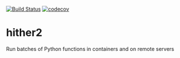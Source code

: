 [![Build Status](https://travis-ci.org/laboratorybox/hither2.svg?branch=master)](https://travis-ci.org/laboratorybox/hither2)
[![codecov](https://codecov.io/gh/laboratorybox/hither2/branch/master/graph/badge.svg)](https://codecov.io/gh/laboratorybox/hither2)

# hither2
Run batches of Python functions in containers and on remote servers

